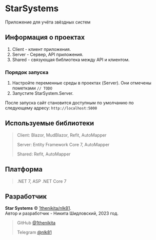 # StarSystems

Приложение для учёта звёздных систем

## Информация о проектах

1. Client - клиент приложения.
2. Server - Сервер, API приложения.
3. Shared - связующая библиотека между API и клиентом.

### Порядок запуска

1. Настройте переменные среды в проектах (Server). Они отмечены пометками `// TODO`
2. Запустите StarSystem.Server.

После запуска сайт становится доступным по умолчанию по следующему адресу: `http://localhost:5000` 

## Используемые библиотеки

> Client:
> Blazor, MudBlazor, Refit, AutoMapper
> 
> Server:
> Entity Framework Core 7, AutoMapper
> 
> Shared:
> Refit, AutoMapper

## Платформа

> .NET 7, ASP .NET Core 7

## Разработчик

**Star Systems** © [1thenikita/nlk81](https://github.com/1thenikita).  
Автор и разработчик - Никита Шидловский, 2023 год.

> GitHub [@1thenikita](https://github.com/1thenikita)
>
> Telegram [@nlk81](https://t.me/nlk81)
